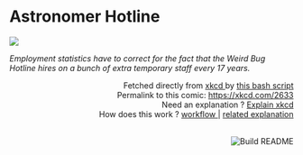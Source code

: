 # <b>Astronomer Hotline</b>

[![](https://imgs.xkcd.com/comics/astronomer_hotline.png)](https://xkcd.com/2633)

<i>Employment statistics have to correct for the fact that the Weird Bug Hotline hires on a bunch of extra temporary staff every 17 years.</i>

<div align="right">
  Fetched directly from
  <a href="https://xkcd.com">
    xkcd
  </a>
  by
  <a href="https://github.com/Vanille-N/Vanille-N/blob/master/fetch">
    this bash script
  </a>
</div>
<div align="right">
  Permalink to this comic:
  <a href="https://xkcd.com/2633">
    https://xkcd.com/2633
  </a>
</div>
<div align="right">
  Need an explanation ?
  <a href="https://www.explainxkcd.com/wiki/index.php/2633">
    Explain xkcd
  </a>
</div>
<div align="right">
  How does this work ?
  <a href="https://github.com/Vanille-N/Vanille-N/blob/master/.github/workflows/build.yml">
    workflow
  </a>
  |
  <a href="https://simonwillison.net/2020/Jul/10/self-updating-profile-readme/">
    related explanation
  </a>
</div><br>

<a href="https://github.com/Vanille-N/Vanille-N/actions"><img src="https://github.com/Vanille-N/Vanille-N/workflows/Build%20README/badge.svg" align="right" alt="Build README"></a>
